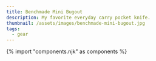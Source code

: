 ```yaml
---
title: Benchmade Mini Bugout
description: My favorite everyday carry pocket knife.
thumbnail: /assets/images/benchmade-mini-bugout.jpg
tags:
  - gear
---
```

{% import "components.njk" as components %}
